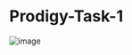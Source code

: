 # Prodigy-Task-1

![image](https://github.com/user-attachments/assets/cebd345f-b61f-4277-af94-eecb65c64dcf)
